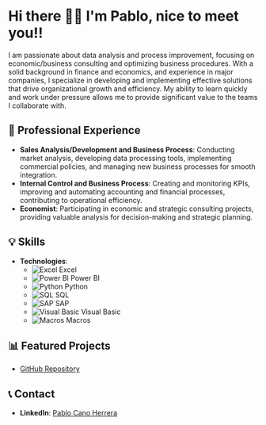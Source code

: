 # Hi there 👋📄 I'm Pablo, nice to meet you!!

I am passionate about data analysis and process improvement, focusing on economic/business consulting and optimizing business procedures. With a solid background in finance and economics, and experience in major companies, I specialize in developing and implementing effective solutions that drive organizational growth and efficiency. My ability to learn quickly and work under pressure allows me to provide significant value to the teams I collaborate with.

## 💼 Professional Experience
- **Sales Analysis/Development and Business Process**: Conducting market analysis, developing data processing tools, implementing commercial policies, and managing new business processes for smooth integration.
- **Internal Control and Business Process**: Creating and monitoring KPIs, improving and automating accounting and financial processes, contributing to operational efficiency.
- **Economist**: Participating in economic and strategic consulting projects, providing valuable analysis for decision-making and strategic planning.

## 💡 Skills
- **Technologies**:
  - ![Excel](https://img.icons8.com/fluency/20/000000/microsoft-excel-2019.png) Excel
  - ![Power BI](https://img.icons8.com/color/20/000000/power-bi.png) Power BI
  - ![Python](https://img.icons8.com/color/20/000000/python.png) Python
  - ![SQL](https://img.icons8.com/external-flat-juicy-fish/20/000000/external-sql-coding-and-development-flat-flat-juicy-fish.png) SQL
  - ![SAP](https://img.icons8.com/color/20/000000/sap.png) SAP
  - ![Visual Basic](https://img.icons8.com/fluency/20/000000/code.png) Visual Basic
  - ![Macros](https://img.icons8.com/color/20/000000/code-file.png) Macros

## 📊 Featured Projects
- [GitHub Repository](https://github.com/PabloCH2410?tab=repositories)

## 📞 Contact
- **LinkedIn**: [Pablo Cano Herrera](https://www.linkedin.com/in/pablocanoherrera)

